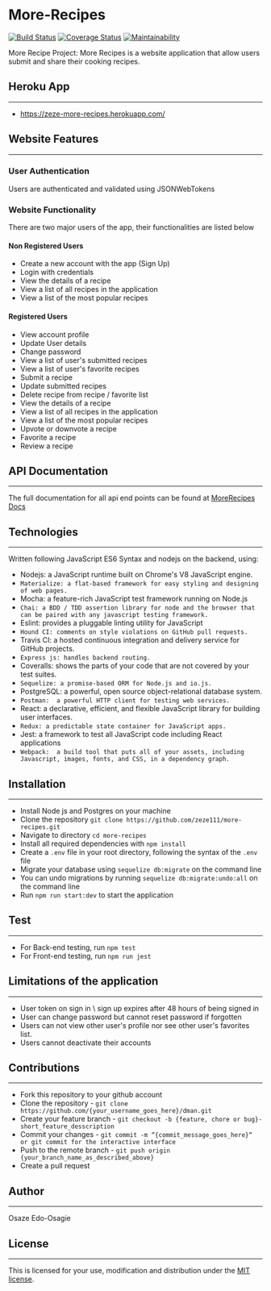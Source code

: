 # More-Recipes
  [![Build Status](https://travis-ci.org/zeze111/more-recipes.svg?branch=develop)](https://travis-ci.org/zeze111/more-recipes)
[![Coverage Status](https://coveralls.io/repos/github/zeze111/more-recipes/badge.svg?branch=develop)](https://coveralls.io/github/zeze111/more-recipes?branch=develop)
[![Maintainability](https://api.codeclimate.com/v1/badges/f665ddbfed3d92bd7fd4/maintainability)](https://codeclimate.com/github/zeze111/more-recipes/maintainability)


More Recipe Project: More Recipes is a website application that allow users submit and share their cooking recipes.

## Heroku App
---
* https://zeze-more-recipes.herokuapp.com/

## Website Features
---
### User Authentication
Users are authenticated and validated using JSONWebTokens

### Website Functionality
There are two major users of the app, their functionalities are listed below

#### Non Registered Users
* Create a new account with the app (Sign Up)
* Login with credentials
* View the details of a recipe
* View a list of all recipes in the application
* View a list of the most popular recipes

#### Registered Users
* View account profile
* Update User details
* Change password
* View a list of user's submitted recipes
* View a list of user's favorite recipes
* Submit a recipe
* Update submitted recipes
* Delete recipe from recipe / favorite list
* View the details of a recipe
* View a list of all recipes in the application
* View a list of the most popular recipes
* Upvote or downvote a recipe
* Favorite a recipe
* Review a recipe

## API Documentation
---
The full documentation for all api end points can be found at [MoreRecipes Docs](https://zeze-more-recipes.herokuapp.com/api-docs)

## Technologies
---
Written following JavaScript ES6 Syntax and nodejs on the backend, using:

* Nodejs: a JavaScript runtime built on Chrome's V8 JavaScript engine.
* ```Materialize: a flat-based framework for easy styling and designing of web pages.```
* Mocha: a feature-rich JavaScript test framework running on Node.js
* ```Chai: a BDD / TDD assertion library for node and the browser that can be paired with any javascript testing framework.```
* Eslint: provides a pluggable linting utility for JavaScript
* ```Hound CI: comments on style violations on GitHub pull requests.```
* Travis CI: a hosted continuous integration and delivery service for GitHub projects.
* ```Express js: handles backend routing.```
* Coveralls: shows the parts of your code that are not covered by your test suites.
* ```Sequelize: a promise-based ORM for Node.js and io.js.```
* PostgreSQL: a powerful, open source object-relational database system.
* ```Postman:  a powerful HTTP client for testing web services.```
* React: a declarative, efficient, and flexible JavaScript library for building user interfaces.
* ```Redux: a predictable state container for JavaScript apps.```
* Jest: a framework to test all JavaScript code including React applications
* ```Webpack:  a build tool that puts all of your assets, including Javascript, images, fonts, and CSS, in a dependency graph.```

## Installation
---
* Install Node js and Postgres on your machine
* Clone the repository `git clone https://github.com/zeze111/more-recipes.git`
* Navigate to directory `cd more-recipes`
* Install all required dependencies with `npm install`
* Create a `.env` file in your root directory, following the syntax of the `.env` file
* Migrate your database using `sequelize db:migrate` on the command line
* You can undo migrations by running `sequelize db:migrate:undo:all` on the command line
* Run `npm run start:dev` to start the application

## Test
---
* For Back-end testing, run `npm test`
* For Front-end testing, run `npm run jest`

## Limitations of the application
---
* User token on sign in \ sign up expires after 48 hours of being signed in
* User can change password but cannot reset password if forgotten
* Users can not view other user's profile nor see other user's favorites list.
* Users cannot deactivate their accounts

## Contributions
---
* Fork this repository to your github account
* Clone the repository - `git clone https://github.com/{your_username_goes_here}/dman.git`
* Create your feature branch - `git checkout -b {feature, chore or bug}-short_feature_desscription`
* Commit your changes - `git commit -m “{commit_message_goes_here}“ or git commit for the interactive interface`
* Push to the remote branch - `git push origin {your_branch_name_as_described_above}`
* Create a pull request

## Author
---
Osaze Edo-Osagie

## License
---
This is licensed for your use, modification and distribution under the [MIT license](https://github.com/zeze111/more-recipes/blob/develop/LICENSE).
